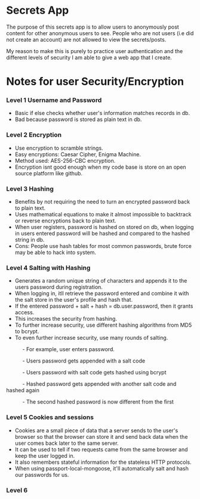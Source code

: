# Secrets App
The purpose of this secrets app is to allow users to anonymously post content for other anonymous users to see. 
People who are not users (i.e did not create an account) are not allowed to view the secrets/posts.

My reason to make this is purely to practice user authentication and the different levels of security I am able to give a web app that I create.


# Notes for user Security/Encryption
### Level 1 Username and Password
- Basic if else checks whether user's information matches records in db.
- Bad because password is stored as plain text in db.

### Level 2 Encryption
- Use encryption to scramble strings.
- Easy encryptions: Caesar Cipher, Enigma Machine.
- Method used: AES-256-CBC encryption.
- Encryption isnt good enough when my code base is store on an open source platform like github.

### Level 3 Hashing
- Benefits by not requiring the need to turn an encrypted password back to plain text.
- Uses mathematical equations to make it almost impossible to backtrack or reverse encryptions back to plain text.
- When user registers, password is hashed on stored on db, when logging in users entered password will be hashed and compared to the hashed string in db.
- Cons: People use hash tables for most common passwords, brute force may be able to hack into system.

### Level 4 Salting with Hashing
- Generates a random unique string of characters and appends it to the users password during registration.
- When logging in, itll retrieve the password entered and combine it with the salt store in the user's profile and hash that.
- If the entered password + salt + hash = db.user.password, then it grants access.
- This increases the security from hashing.
- To further increase security, use different hashing algorithms from MD5 to bcrypt.
- To even further increase security, use many rounds of salting.

&nbsp;&nbsp;&nbsp;&nbsp;&nbsp;&nbsp;&nbsp;&nbsp;&nbsp;&nbsp; - For example, user enters password.

&nbsp;&nbsp;&nbsp;&nbsp;&nbsp;&nbsp;&nbsp;&nbsp;&nbsp;&nbsp; - Users password gets appended with a salt code

&nbsp;&nbsp;&nbsp;&nbsp;&nbsp;&nbsp;&nbsp;&nbsp;&nbsp;&nbsp; - Users password with salt code gets hashed using bcrypt

&nbsp;&nbsp;&nbsp;&nbsp;&nbsp;&nbsp;&nbsp;&nbsp;&nbsp;&nbsp; - Hashed password gets appended with another salt code and hashed again 

&nbsp;&nbsp;&nbsp;&nbsp;&nbsp;&nbsp;&nbsp;&nbsp;&nbsp;&nbsp; - The second hashed password is now different from the first

### Level 5 Cookies and sessions
- Cookies are a small piece of data that a server sends to the user's browser so that the browser can store it and send back data when the user comes back later to the same server.
- It can be used to tell if two requests came from the same browser and keep the user logged in.
- It also remembers stateful information for the stateless HTTP protocols.
- When using passport-local-mongoose, it'll automatically salt and hash our passwords for us.

### Level 6




